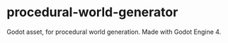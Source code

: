 # procedural-world-generator
Godot asset, for procedural world generation. Made with Godot Engine 4.
